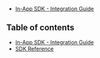 - [In-App SDK - Integration Guide](integration_guide.md)

## Table of contents

- [In-App SDK - Integration Guide](integration_guide.md)
- [SDK Reference](SDK_Reference/com.faa.billing.core.settings/index.md)
